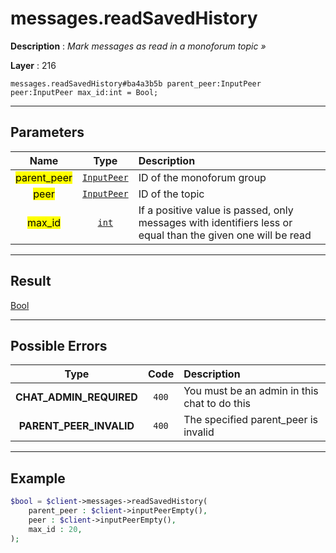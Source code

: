 # messages.readSavedHistory

**Description** : *Mark messages as read in a monoforum topic &raquo;*

**Layer** : 216

```tl
messages.readSavedHistory#ba4a3b5b parent_peer:InputPeer peer:InputPeer max_id:int = Bool;
```

---

## Parameters

| Name | Type | Description |
| :---: | :---: | :--- |
| <mark>parent_peer</mark> | [`InputPeer`](type/InputPeer) | ID of the monoforum group |
| <mark>peer</mark> | [`InputPeer`](type/InputPeer) | ID of the topic |
| <mark>max_id</mark> | [`int`](type/int) | If a positive value is passed, only messages with identifiers less or equal than the given one will be read |

---

## Result

[Bool](type/Bool)

---

## Possible Errors

| Type | Code | Description |
| :---: | :---: | :--- |
| **CHAT_ADMIN_REQUIRED** | `400` | You must be an admin in this chat to do this |
| **PARENT_PEER_INVALID** | `400` | The specified parent_peer is invalid |

---

## Example

```php
$bool = $client->messages->readSavedHistory(
	parent_peer : $client->inputPeerEmpty(),
	peer : $client->inputPeerEmpty(),
	max_id : 20,
);
```